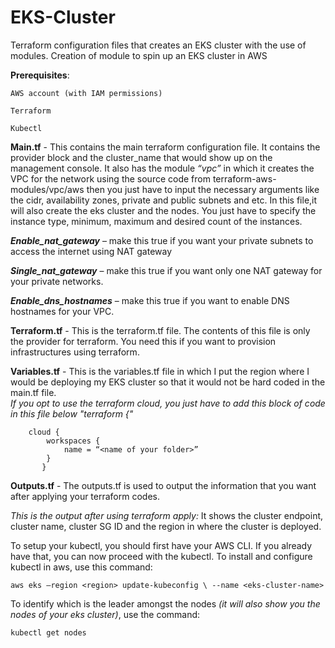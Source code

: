 # EKS-Cluster
Terraform configuration files that creates an EKS cluster with the use of modules. 
Creation of module to spin up an EKS cluster in AWS 

**Prerequisites**: 

    AWS account (with IAM permissions) 

    Terraform 

    Kubectl 

**Main.tf** - This contains the main terraform configuration file. It contains the provider block and the cluster_name that would show up on the management console. It also has the module _“vpc”_ in which it creates the VPC for the network using the source code from terraform-aws-modules/vpc/aws then you just have to input the necessary arguments like the cidr, availability zones, private and public subnets and etc. In this file,it will also create the eks cluster and the nodes. You just have to specify the instance type, minimum, maximum and desired count of the instances. 

***Enable_nat_gateway*** – make this true if you want your private subnets to access the internet using
NAT gateway

***Single_nat_gateway*** – make this true if you want only one NAT gateway for your private networks.

***Enable_dns_hostnames*** – make this true if you want to enable DNS hostnames for your VPC.

**Terraform.tf** - This is the terraform.tf file. The contents of this file is only the provider for terraform. You need this if you want to provision infrastructures using terraform.  

**Variables.tf** - This is the variables.tf file in which I put the region where I would be deploying my EKS cluster so that it would not be hard coded in the main.tf file.  
    _If you opt to use the terraform cloud, you just have to add this block of code in this file below "terraform {"_
    

        cloud {
            workspaces {
                name = “<name of your folder>”
            }
           }


**Outputs.tf** - The outputs.tf is used to output the information that you want after applying your terraform codes. 

_This is the output after using terraform apply:_ 
It shows the cluster endpoint, cluster name, cluster SG ID and the region in where the cluster is deployed.  

To setup your kubectl, you should first have your AWS CLI. If you already have that, you can now proceed with the kubectl. To install and configure kubectl in aws, use this command: 

    aws eks –region <region> update-kubeconfig \ --name <eks-cluster-name> 

To identify which is the leader amongst the nodes _(it will also show you the nodes of your eks cluster)_, use the command: 

    kubectl get nodes 

 

 
